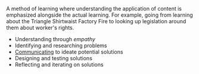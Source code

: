 A method of learning where understanding the application of content is emphasized alongside the actual learning. For example, going from learning about the Triangle Shirtwaist Factory Fire to looking up legislation around them about worker's rights.

* Understanding through *empathy*
* Identifying and researching problems
* [Communicating](communication.md) to ideate potential solutions
* Designing and testing solutions
* Reflecting and iterating on solutions

